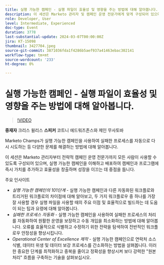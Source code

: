 ```yaml
---
title: 실행 가능한 캠페인 - 실행 파일이 효율성 및 영향을 주는 방법에 대해 알아봅니다.
description: 이 세션은 Marketo 관리자 및 캠페인 운영 전문가에게 맞게 구성되어 있으며, 실행 가능한 캠페인을 이해하고 배포하여 캠페인 및 프로그램에 가치를 추가하고, 효율성을 창출하고, 성장을 이끄는 데 중점을 둡니다.
role: Developer, User
level: Intermediate, Experienced
doc-type: Event
duration: 3778
last-substantial-update: 2024-03-07T00:00:00Z
jira: KT-15098
thumbnail: 3427704.jpeg
source-git-commit: 3871036fda1f4286b5aef937a41463ebac302141
workflow-type: tm+mt
source-wordcount: '233'
ht-degree: 0%

---
```



# 실행 가능한 캠페인 - 실행 파일이 효율성 및 영향을 주는 방법에 대해 알아봅니다.

>[!VIDEO](https://video.tv.adobe.com/v/3427704/?learn=on)

**중재자** 크리스 윌리스
**스피커** 코트니 에드워즈존스와 제인 무사토바

Marketo Champs가 실행 가능한 캠페인을 사용하여 실패한 프로세스를 자동으로 다시 시도하는 등 다양한 문제를 해결하는 방법에 대해 알아봅니다.

이 세션은 Marketo 관리자부터 전략적 캠페인 운영 전문가까지 모든 사람이 사용할 수 있도록 구성되어 있으며, 실행 가능한 캠페인을 이해하고 배포하여 캠페인과 프로그램에 즉시 가치를 추가하고 효율성을 창출하며 성장을 이끄는 데 중점을 둡니다.

주요 인사이트

* *실행 가능한 캠페인의 101단계* - 실행 가능한 캠페인과 다른 자동화된 워크플로와 트리거된 워크플로의 차이점에 대해 알아보고, 두 가지 워크플로우 중 하나를 가장 잘 사용할 경우 실행 파일을 사용할 때의 주요 이점 및 효율적으로 빌드하는 데 도움이 되는 팁과 요령에 대해 알아봅니다.
* *실패한 프로세스 자동화* - 실행 가능한 캠페인을 사용하여 실패한 프로세스의 처리를 자동화하여 원활한 운영을 보장하고 수동 개입을 최소화하는 방법에 대해 알아봅니다. 오류를 효율적으로 식별하고 수정하기 위한 전략을 탐색하여 전반적인 워크플로우 안정성을 향상시킵니다.
* *Operational Center of Excellence 제작* - 실행 가능한 캠페인으로 연락처 소스 식별, 데이터 위생 및 데이터 보강 프로세스를 간소화하는 방법을 살펴봅니다. 이러한 중요한 단계를 최적화하고 중복을 줄이고 정확성을 향상시켜 보다 강력한 &quot;원본 처리&quot; 흐름을 구축하는 기술을 살펴보십시오.